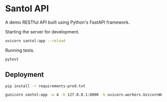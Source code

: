 Santol API
==========

A demo RESTful API built using Python's FastAPI framework.


Starting the server for development.

```bash
uvicorn santol:app --reload
```

Running tests.

```bash
pytest
```

## Deployment

```bash
pip install -r requirements-prod.txt
```

```bash
gunicorn santol:app -w 4 -b 127.0.0.1:8000 -k uvicorn.workers.UvicornWorker
```
